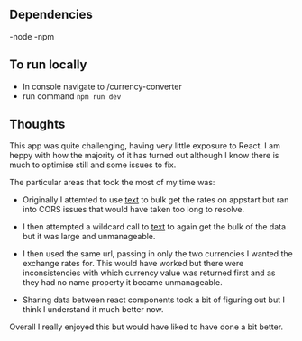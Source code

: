 ## Dependencies
 -node
 -npm

## To run locally
  - In console navigate to /currency-converter
  - run command `npm run dev`

## Thoughts
  This app was quite challenging, having very little exposure to React.
  I am heppy with how the majority of it has turned out although I know there is much to optimise still and some issues to fix.

  The particular areas that took the most of my time was:
  - Originally I attemted to use [text](https://www.ecb.europa.eu/stats/eurofxref/eurofxref-daily.xml) to bulk get the rates on appstart but ran into CORS issues that would have taken too long to resolve.
  - I then attempted a wildcard call to [text](https://data-api.ecb.europa.eu/service/data/EXR/D..EUR.SP00.A?firstNObservations=1&format=jsondata) to again get the bulk of the data but it was large and unmanageable.
  - I then used the same url, passing in only the two currencies I wanted the exchange rates for. This would have worked but there were inconsistencies with which currency value was returned first and as they had no name property it became unmanageable.

  - Sharing data between react components took a bit of figuring out but I think I understand it much better now.

  Overall I really enjoyed this but would have liked to have done a bit better.
